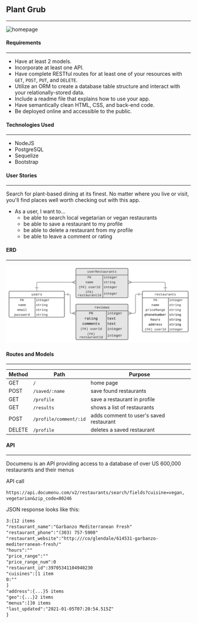 ## Plant Grub
___
![homepage](public/images/home.png)
#### Requirements
___

* Have at least 2 models.
* Incorporate at least one API.
* Have complete RESTful routes for at least one of your resources with `GET`, `POST`, `PUT`, and `DELETE`.
* Utilize an ORM to create a database table structure and interact with your relationally-stored data.
* Include a readme file that explains how to use your app.
* Have semantically clean HTML, CSS, and back-end code.
* Be deployed online and accessible to the public.

#### Technologies Used
___
* NodeJS
* PostgreSQL
* Sequelize
* Bootstrap

#### User Stories
___
Search for plant-based dining at its finest. No matter where you live or visit, you'll find places well worth checking out with this app.
* As a user, I want to...
    * be able to search local vegetarian or vegan restaurants
    * be able to save a restaurant to my profile
    * be able to delete a restaurant from my profile
    * be able to leave a comment or rating




#### ERD<br>
___
![ERD](public/images/erd.png)
<br>

#### Routes and Models
___

| Method | Path | Purpose |
| ------ | -------------- | -------------------------------- |
| GET | `/` | home page |
| POST | `/saved/:name` | save found restaurants |
| GET | `/profile` | save a restaurant in profile |
| GET | `/results` | shows a list of restaurants |
| POST | `/profile/comment/:id` | adds comment to user's saved restaurant |
| DELETE | `/profile` | deletes a saved restaurant |

#### API
____
Documenu is an API providing access to a database of over US 600,000 restaurants and their menus

API call
```
https://api.documenu.com/v2/restaurants/search/fields?cuisine=vegan, vegetarian&zip_code=80246
```
JSON response looks like this:
```
3:{12 items
"restaurant_name":"Garbanzo Mediterranean Fresh"
"restaurant_phone":"(303) 757-5900"
"restaurant_website":"http:///co/glendale/614531-garbanzo-mediterranean-fresh/"
"hours":""
"price_range":""
"price_range_num":0
"restaurant_id":39705341104940230
"cuisines":[1 item
0:""
]
"address":{...}5 items
"geo":{...}2 items
"menus":[]0 items
"last_updated":"2021-01-05T07:20:54.515Z"
}
```
